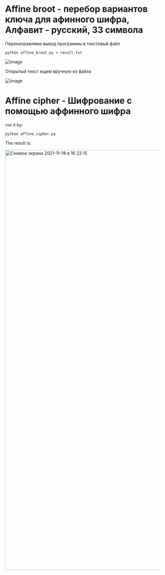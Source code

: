 
# Affine broot - перебор вариантов ключа для афинного шифра, Алфавит - русский, 33 символа

Перенаправляем вывод программы в текстовый файл

```python affine_broot.py > result.txt```

![image](https://user-images.githubusercontent.com/89765480/145520221-a91e385d-1fbc-4a2c-aa63-cc0c7a106024.png)


Открытый текст ищем вручную из файла

![image](https://user-images.githubusercontent.com/89765480/145520338-c4b2b9ac-9dac-4436-bc35-1ca41cc1febc.png)


# Affine cipher - Шифрование с помощью аффинного шифра

run it by:

```python affine_cipher.py```

The result is:

<img width="1365" alt="Снимок экрана 2021-11-18 в 16 23 15" src="https://user-images.githubusercontent.com/89765480/142397961-621205e4-4236-458c-a9d3-0a3edfd665a8.png">
